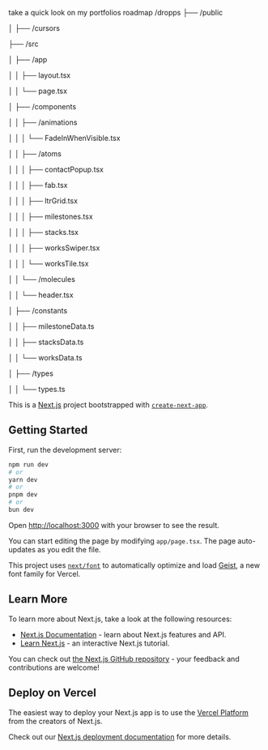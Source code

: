 take a quick look on my portfolios roadmap 
/dropps
├── /public

│   ├── /cursors

├── /src

│   ├── /app

│   │   ├── layout.tsx

│   │   └── page.tsx

│   ├── /components

│   │   ├── /animations

│   │   │   └── FadeInWhenVisible.tsx

│   │   ├── /atoms

│   │   │   ├── contactPopup.tsx

│   │   │   ├── fab.tsx

│   │   │   ├── ltrGrid.tsx

│   │   │   ├── milestones.tsx

│   │   │   ├── stacks.tsx

│   │   │   ├── worksSwiper.tsx

│   │   │   └── worksTile.tsx

│   │   └── /molecules

│   │       └── header.tsx

│   ├── /constants

│   │   ├── milestoneData.ts

│   │   ├── stacksData.ts

│   │   └── worksData.ts

│   ├── /types

│   │   └── types.ts






This is a [Next.js](https://nextjs.org) project bootstrapped with [`create-next-app`](https://nextjs.org/docs/app/api-reference/cli/create-next-app).

## Getting Started

First, run the development server:

```bash
npm run dev
# or
yarn dev
# or
pnpm dev
# or
bun dev
```

Open [http://localhost:3000](http://localhost:3000) with your browser to see the result.

You can start editing the page by modifying `app/page.tsx`. The page auto-updates as you edit the file.

This project uses [`next/font`](https://nextjs.org/docs/app/building-your-application/optimizing/fonts) to automatically optimize and load [Geist](https://vercel.com/font), a new font family for Vercel.

## Learn More

To learn more about Next.js, take a look at the following resources:

- [Next.js Documentation](https://nextjs.org/docs) - learn about Next.js features and API.
- [Learn Next.js](https://nextjs.org/learn) - an interactive Next.js tutorial.

You can check out [the Next.js GitHub repository](https://github.com/vercel/next.js) - your feedback and contributions are welcome!

## Deploy on Vercel

The easiest way to deploy your Next.js app is to use the [Vercel Platform](https://vercel.com/new?utm_medium=default-template&filter=next.js&utm_source=create-next-app&utm_campaign=create-next-app-readme) from the creators of Next.js.

Check out our [Next.js deployment documentation](https://nextjs.org/docs/app/building-your-application/deploying) for more details.
